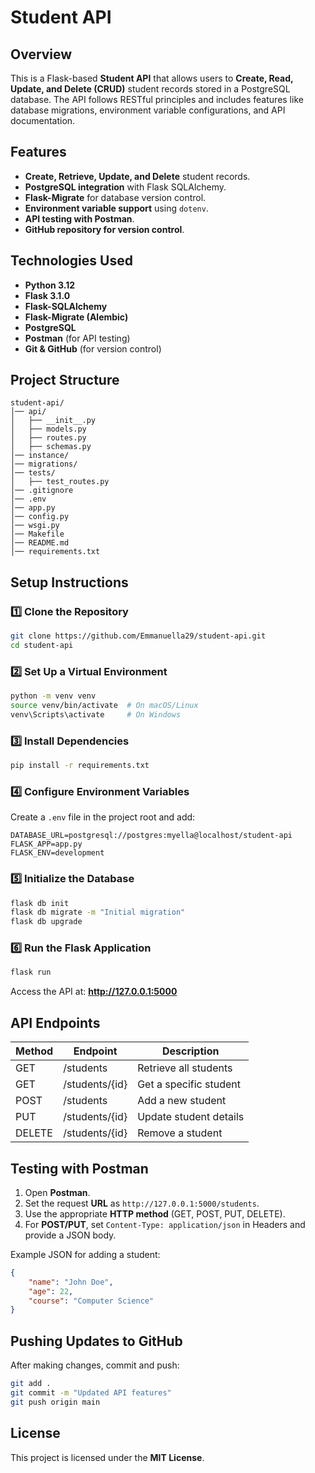 # Student API

## Overview
This is a Flask-based **Student API** that allows users to **Create, Read, Update, and Delete (CRUD)** student records stored in a PostgreSQL database. The API follows RESTful principles and includes features like database migrations, environment variable configurations, and API documentation.

## Features
- **Create, Retrieve, Update, and Delete** student records.
- **PostgreSQL integration** with Flask SQLAlchemy.
- **Flask-Migrate** for database version control.
- **Environment variable support** using `dotenv`.
- **API testing with Postman**.
- **GitHub repository for version control**.

## Technologies Used
- **Python 3.12**
- **Flask 3.1.0**
- **Flask-SQLAlchemy**
- **Flask-Migrate (Alembic)**
- **PostgreSQL**
- **Postman** (for API testing)
- **Git & GitHub** (for version control)

## Project Structure
```
student-api/
│── api/
│   ├── __init__.py
│   ├── models.py
│   ├── routes.py
│   ├── schemas.py
│── instance/
│── migrations/
│── tests/
│   ├── test_routes.py
│── .gitignore
│── .env
│── app.py
│── config.py
│── wsgi.py
│── Makefile
│── README.md
│── requirements.txt
```

## Setup Instructions
### 1️⃣ Clone the Repository
```sh
git clone https://github.com/Emmanuella29/student-api.git
cd student-api
```

### 2️⃣ Set Up a Virtual Environment
```sh
python -m venv venv
source venv/bin/activate  # On macOS/Linux
venv\Scripts\activate     # On Windows
```

### 3️⃣ Install Dependencies
```sh
pip install -r requirements.txt
```

### 4️⃣ Configure Environment Variables
Create a `.env` file in the project root and add:
```
DATABASE_URL=postgresql://postgres:myella@localhost/student-api
FLASK_APP=app.py
FLASK_ENV=development
```

### 5️⃣ Initialize the Database
```sh
flask db init
flask db migrate -m "Initial migration"
flask db upgrade
```

### 6️⃣ Run the Flask Application
```sh
flask run
```
Access the API at: **http://127.0.0.1:5000**

## API Endpoints
| Method | Endpoint            | Description          |
|--------|---------------------|----------------------|
| GET    | /students           | Retrieve all students |
| GET    | /students/{id}      | Get a specific student |
| POST   | /students           | Add a new student |
| PUT    | /students/{id}      | Update student details |
| DELETE | /students/{id}      | Remove a student |

## Testing with Postman
1. Open **Postman**.
2. Set the request **URL** as `http://127.0.0.1:5000/students`.
3. Use the appropriate **HTTP method** (GET, POST, PUT, DELETE).
4. For **POST/PUT**, set `Content-Type: application/json` in Headers and provide a JSON body.

Example JSON for adding a student:
```json
{
    "name": "John Doe",
    "age": 22,
    "course": "Computer Science"
}
```

## Pushing Updates to GitHub
After making changes, commit and push:
```sh
git add .
git commit -m "Updated API features"
git push origin main
```

## License
This project is licensed under the **MIT License**.

 
